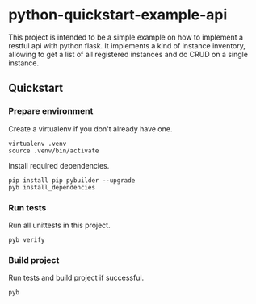 # python-quickstart-example-api

This project is intended to be a simple example on how to implement a restful api with python flask.
It implements a kind of instance inventory, allowing to get a list of all registered instances and do CRUD on a single instance.

## Quickstart

### Prepare environment
Create a virtualenv if you don't already have one.
```
virtualenv .venv
source .venv/bin/activate
```

Install required dependencies.
 ```
pip install pip pybuilder --upgrade
pyb install_dependencies
```

### Run tests
Run all unittests in this project.
```
pyb verify
```

### Build project
Run tests and build project if successful.
```
pyb
```